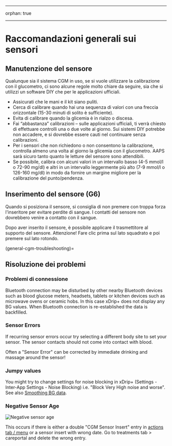 - - -
orphan: true
- - -

# Raccomandazioni generali sui sensori

## Manutenzione del sensore

Qualunque sia il sistema CGM in uso, se si vuole utilizzare la calibrazione con il glucometro, ci sono alcune regole molto chiare da seguire, sia che si utilizzi un software DIY che per le applicazioni ufficiali.

-   Assicurati che le mani e il kit siano puliti.
-   Cerca di calibrare quando hai una sequenza di valori con una freccia orizzontale (15-30 minuti di solito è sufficiente).
-   Evita di calibrare quando la glicemia è in rialzo o discesa.
-   Fai “abbastanza” calibrazioni – sulle applicazioni ufficiali, ti verrà chiesto di effettuare controlli una o due volte al giorno. Sui sistemi DIY potrebbe non accadere, e si dovrebbe essere cauti nel continuare senza calibrazioni.
-   Per i sensori che non richiedono o non consentono la calibrazione, controlla almeno una volta al giorno la glicemia con il glucometro. AAPS sarà sicuro tanto quanto le letture del sensore sono attendibili.
-   Se possibile, calibra con alcuni valori in un intervallo basso (4-5 mmol/l o 72-90 mg/dl) e altri in un intervallo leggermente più alto (7-9 mmol/l o 126-160 mg/dl) in modo da fornire un margine migliore per la calibrazione del punto/pendenza.

## Inserimento del sensore (G6)

Quando si posiziona il sensore, si consiglia di non premere con troppa forza l'inseritore per evitare perdite di sangue. I contatti del sensore non dovrebbero venire a contatto con il sangue.

Dopo aver inserito il sensore, è possibile applicare il trasmettitore al supporto del sensore. Attenzione! Fare clic prima sul lato squadrato e poi premere sul lato rotondo.

(general-cgm-troubleshooting)=
## Risoluzione dei problemi

### Problemi di connessione

Bluetooth connection may be disturbed by other nearby Bluetooth devices such as blood glucose meters, headsets, tablets or kitchen devices such as microwave ovens or ceramic hobs. In this case xDrip+ does not display any BG values. When Bluetooth connection is re-established the data is backfilled.

### Sensor Errors

If recurring sensor errors occur try selecting a different body site to set your sensor. The sensor contacts should not come into contact with blood.

Often a "Sensor Error" can be corrected by immediate drinking and massage around the sensor!

### Jumpy values

You might try to change settings for noise blocking in xDrip+ (Settings - Inter-App Settings - Noise Blocking) i.e. "Block Very High noise and worse". See also [Smoothing BG data](../CompatibleCgms/SmoothingBloodGlucoseData.md).

### Negative Sensor Age

![Negative sensor age](../images/Troubleshooting_SensorAge.png)

This occurs if there is either a double "CGM Sensor Insert" entry in [actions tab / menu](#screens-action-tab) or a sensor insert with wrong date. Go to treatments tab \> careportal and delete the wrong entry.
